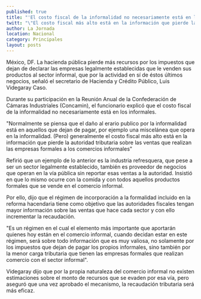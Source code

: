 ```yaml
---
published: true
title: "'El costo fiscal de la informalidad no necesariamente está en los informales': Videgaray"
twitt: "\"El costo fiscal más alto está en la información que pierde la autoridad tributaria sobre las ventas que realizan las empresas formales a los comercios informales\", dijo el secretario de Hacienda."
author: La Jornada
location: Nacional
category: Principales
layout: posts
---
```


México, DF. La hacienda pública pierde más recursos por los impuestos que dejan de declarar las empresas legalmente establecidas que le venden sus productos al sector informal, que por la actividad en sí de éstos últimos negocios, señaló el secretario de Hacienda y Crédito Público, Luis Videgaray Caso.

Durante su participación en la Reunión Anual de la Confederación de Cámaras Industriales (Concamin), el funcionario explicó que el costo fiscal de la informalidad no necesariamente está en los informales.

"Normalmente se piensa que el daño al erario publico por la informalidad está en aquellos que dejan de pagar, por ejemplo una miscelánea que opera en la informalidad. (Pero) generalmente el costo fiscal más alto está en la información que pierde la autoridad tributaria sobre las ventas que realizan las empresas formales a los comercios informales"

Refirió que un ejemplo de lo anterior es la industria refresquera,  que pese a ser un sector legalmente establecido, también es proveedor de negocios que operan en la vía pública sin reportar esas ventas a la autoridad.
Insistió en que lo mismo ocurre con la comida y con todos aquellos productos formales que se vende en el comercio informal.

Por ello, dijo que el régimen de incorporación a la formalidad incluido en la reforma hacendaria tiene como objetivo que las autoridades fiscales tengan mayor información sobre las ventas que hace cada sector y con ello incrementar la recaudación.

"Es un régimen en el cual el elemento más importante que aportarán quienes hoy están en el comercio informal, cuando decidan estar en este régimen, será sobre todo información que es muy valiosa, no solamente por los impuestos que dejan de pagar los propios informales, sino también por la menor carga tributaria que tienen las empresas formales que realizan comercio con el sector informal".

Videgaray dijo que por la propia naturaleza del comercio informal no existen estimaciones sobre el monto de recursos que se evaden por esa vía, pero aseguró que una vez aprobado el mecanismo, la recaudación tributaria será más eficaz.
